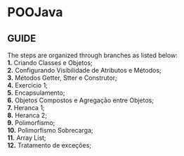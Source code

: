 # POOJava
## GUIDE
The steps are organized through branches as listed below:  
**1.** Criando Classes e Objetos;  
**2.** Configurando Visibilidade de Atributos e Métodos;  
**3.** Métodos Getter, Stter e Construtor;  
**4.** Exercicio 1;  
**5.** Encapsulamento;  
**6.** Objetos Compostos e Agregação entre Objetos;  
**7.** Heranca 1;  
**8.** Heranca 2;  
**9.** Polimorfismo;  
**10.**  Polimorfismo Sobrecarga;  
**11.** Array List;  
**12.** Tratamento de exceções;  
